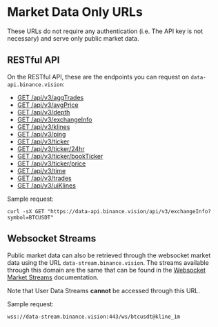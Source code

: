 # Market Data Only URLs

These URLs do not require any authentication (i.e. The API key is not necessary) and serve only public market data.

## RESTful API

On the RESTful API, these are the endpoints you can request on `data-api.binance.vision`: 

* [GET /api/v3/aggTrades](../rest-api.md#compressedaggregate-trades-list)
* [GET /api/v3/avgPrice](../rest-api.md#current-average-price)
* [GET /api/v3/depth](../rest-api.md#order-book)
* [GET /api/v3/exchangeInfo](../rest-api.md#exchange-information)
* [GET /api/v3/klines](../rest-api.md#klines)
* [GET /api/v3/ping](../rest-api.md#ping)
* [GET /api/v3/ticker](../rest-api.md#rolling-window-price-change-statistics)
* [GET /api/v3/ticker/24hr](../rest-api.md#24hr-ticker-price-change-statistics)
* [GET /api/v3/ticker/bookTicker](../rest-api.md#symbol-order-book-ticker)
* [GET /api/v3/ticker/price](../rest-api.md#symbol-price-ticker)
* [GET /api/v3/time](../rest-api.md#time)
* [GET /api/v3/trades](../rest-api.md#recent-trades-list)
* [GET /api/v3/uiKlines](../rest-api.md#uiKlines)

Sample request:

```
curl -sX GET "https://data-api.binance.vision/api/v3/exchangeInfo?symbol=BTCUSDT" 
```

## Websocket Streams

Public market data can also be retrieved through the websocket market data using the URL `data-stream.binance.vision`.
The streams available through this domain are the same that can be found in the [Websocket Market Streams](../web-socket-streams.md) documentation.

Note that User Data Streams **cannot** be accessed through this URL.

Sample request:

```
wss://data-stream.binance.vision:443/ws/btcusdt@kline_1m
```


